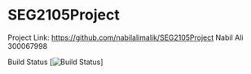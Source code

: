 # SEG2105Project
Project Link: https://github.com/nabilalimalik/SEG2105Project
Nabil Ali 300067998

Build Status
[![Build
Status](https://circleci.com/gh/nabilalimalik/ProductCatalog.png?branch=master)]
